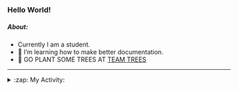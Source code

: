 ### Hello World!

##### About:
- Currently I am a student.
- 🌱 I’m learning how to make better documentation.
- 🌱 GO PLANT SOME TREES AT [TEAM TREES](https://teamtrees.org/)

---
<details>
  <summary>:zap: My Activity:</summary>
  
<!--START_SECTION:waka-->
![Code Time](http://img.shields.io/badge/Code%20Time-1%2C136%20hrs%2058%20mins-blue)

**I'm a Night 🦉** 

```text
🌞 Morning                1470 commits        ██░░░░░░░░░░░░░░░░░░░░░░░   09.39 % 
🌆 Daytime                5488 commits        █████████░░░░░░░░░░░░░░░░   35.04 % 
🌃 Evening                4520 commits        ███████░░░░░░░░░░░░░░░░░░   28.86 % 
🌙 Night                  4183 commits        ███████░░░░░░░░░░░░░░░░░░   26.71 % 
```
📅 **I'm Most Productive on Wednesday** 

```text
Monday                   2330 commits        ████░░░░░░░░░░░░░░░░░░░░░   14.88 % 
Tuesday                  2061 commits        ███░░░░░░░░░░░░░░░░░░░░░░   13.16 % 
Wednesday                3612 commits        ██████░░░░░░░░░░░░░░░░░░░   23.06 % 
Thursday                 1981 commits        ███░░░░░░░░░░░░░░░░░░░░░░   12.65 % 
Friday                   1525 commits        ██░░░░░░░░░░░░░░░░░░░░░░░   09.74 % 
Saturday                 1382 commits        ██░░░░░░░░░░░░░░░░░░░░░░░   08.82 % 
Sunday                   2770 commits        ████░░░░░░░░░░░░░░░░░░░░░   17.69 % 
```


📊 **This Week I Spent My Time On** 

```text
🔥 Editors: 
VS Code                  59 mins             █████████████████████████   100.00 % 

🐱‍💻 Projects: 
praise                   59 mins             █████████████████████████   100.00 % 
```


 Last Updated on 26/06/2023 03:21:03 UTC
<!--END_SECTION:waka-->
</details>
